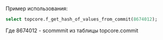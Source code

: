 Пример использования:
```sql
select topcore.f_get_hash_of_values_from_commit(8674012);
```
Где 8674012 - scommmit из таблицы topcore.commit